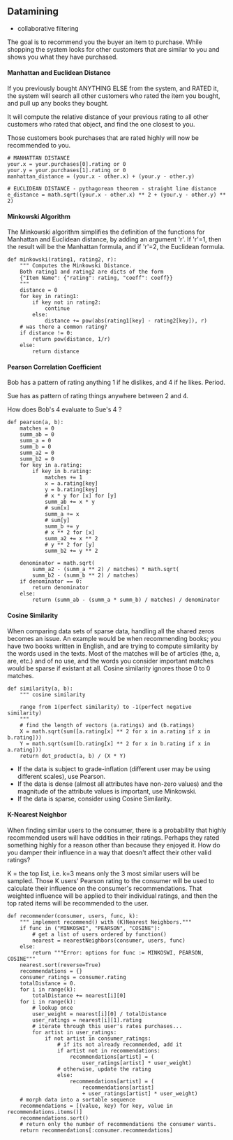 ## Datamining

- collaborative filtering

The goal is to recommend you the buyer an item to purchase. While shopping the system looks for other customers that are similar to you and shows you what they have purchased.

#### Manhattan and Euclidean Distance

If you previously bought ANYTHING ELSE from the system, and RATED it, the system will search all other customers who rated the item you bought, and pull up any books they bought.

It will compute the relative distance of your previous rating to all other customers who rated that object, and find the one closest to you.

Those customers book purchases that are rated highly will now be recommended to you.

    # MANHATTAN DISTANCE
    your.x = your.purchases[0].rating or 0
    your.y = your.purchases[1].rating or 0
    manhattan_distance = (your.x - other.x) + (your.y - other.y)

    # EUCLIDEAN DISTANCE - pythagorean theorem - straight line distance
    e_distance = math.sqrt((your.x - other.x) ** 2 + (your.y - other.y) ** 2)

#### Minkowski Algorithm

The Minkowski algorithm simplifies the definition of the functions for Manhattan and Euclidean distance, by adding an argument 'r'. If 'r'=1, then the result will be the Manhattan formula, and if 'r'=2, the Euclidean formula.

    def minkowski(rating1, rating2, r):
        """ Computes the Minkowski Distance. 
        Both rating1 and rating2 are dicts of the form
        {"Item Name": {"rating": rating, "coeff": coeff}}
        """
        distance = 0
        for key in rating1:
            if key not in rating2:
                continue
            else:
                distance += pow(abs(rating1[key] - rating2[key]), r)
        # was there a common rating?
        if distance != 0:
            return pow(distance, 1/r)
        else:
            return distance

#### Pearson Correlation Coefficient

Bob has a pattern of rating anything 1 if he dislikes, and 4 if he likes. Period.

Sue has as pattern of rating things anywhere between 2 and 4.

How does Bob's 4 evaluate to Sue's 4 ?

    def pearson(a, b):
        matches = 0
        summ_ab = 0
        summ_a = 0
        summ_b = 0
        summ_a2 = 0
        summ_b2 = 0
        for key in a.rating:
            if key in b.rating:
                matches += 1
                x = a.rating[key]
                y = b.rating[key]
                # x * y for [x] for [y]
                summ_ab += x * y
                # sum[x]
                summ_a += x
                # sum[y]
                summ_b += y
                # x ** 2 for [x]
                summ_a2 += x ** 2
                # y ** 2 for [y]
                summ_b2 += y ** 2
        
        denominator = math.sqrt(
            summ_a2 - (summ_a ** 2) / matches) * math.sqrt(
            summ_b2 - (summ_b ** 2) / matches)
        if denominator == 0:
            return denominator
        else:
            return (summ_ab - (summ_a * summ_b) / matches) / denominator

#### Cosine Similarity

When comparing data sets of sparse data, handling all the shared zeros becomes an issue. An example would be when recommending books; you have two books written in English, and are trying to compute similarity by the words used in the texts. Most of the matches will be of articles (the, a, are, etc.) and of no use, and the words you consider important matches would be sparse if existant at all. Cosine similarity ignores those 0 to 0 matches.

    def similarity(a, b):
        """ cosine similarity
    
        range from 1(perfect similarity) to -1(perfect negative similarity)
        """
        # find the length of vectors (a.ratings) and (b.ratings)
        X = math.sqrt(sum([a.rating[x] ** 2 for x in a.rating if x in b.rating]))
        Y = math.sqrt(sum([b.rating[x] ** 2 for x in b.rating if x in a.rating]))
        return dot_product(a, b) / (X * Y)

- If the data is subject to grade-inflation (different user may be using different scales), use Pearson.
- If the data is dense (almost all attributes have non-zero values) and the magnitude of the attribute values is important, use Minkowski.
- If the data is sparse, consider using Cosine Similarity.

#### K-Nearest Neighbor

When finding similar users to the consumer, there is a probability that highly recommended users will have oddities in their ratings. Perhaps they rated something highly for a reason other than because they enjoyed it. How do you damper their influence in a way that doesn't affect their other valid ratings?

K = the top list, i.e. k=3 means only the 3 most similar users will be sampled.
Those K users' Pearson rating to the consumer will be used to calculate their influence on the consumer's recommendations. That weighted influence will be applied to their individual ratings, and then the top rated items will be recommended to the user.

    def recommender(consumer, users, func, k):
        """ implement recommend() with (K)Nearest Neighbors."""
        if func in ("MINKOSWI", "PEARSON", "COSINE"):
            # get a list of users ordered by function()
            nearest = nearestNeighbors(consumer, users, func)
        else:
            return """Error: options for func := MINKOSWI, PEARSON, COSINE"""
        nearest.sort(reverse=True)
        recommendations = {}
        consumer_ratings = consumer.rating
        totalDistance = 0.
        for i in range(k):
            totalDistance += nearest[i][0]
        for i in range(k):
            # lookup once
            user_weight = nearest[i][0] / totalDistance
            user_ratings = nearest[i][1].rating
            # iterate through this user's rates purchases...
            for artist in user_ratings:
                if not artist in consumer_ratings:
                    # if its not already recommended, add it
                    if artist not in recommendations:
                        recommendations[artist] = (
                            user_ratings[artist] * user_weight)
                    # otherwise, update the rating
                    else:
                        recommendations[artist] = (
                            recommendations[artist]
                            + user_ratings[artist] * user_weight)
        # morph data into a sortable sequence
        recommendations = [(value, key) for key, value in recommendations.items()]
        recommendations.sort()
        # return only the number of recommendations the consumer wants.
        return recommendations[:consumer.recommendations]

